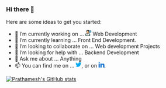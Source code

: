 ### Hi there 👋


Here are some ideas to get you started:

- 🔭 I’m currently working on ... ![Web Devlopment][2.1] Web Development
- 🌱 I’m currently learning ... Front End Development.
- 👯 I’m looking to collaborate on ... Web development Projects
- 🤔 I’m looking for help with ... Backend Development
- 💬 Ask me about ... Anything
- 📫 You can find me on ... [![Twitter][1.2]][1], or on [![LinkedIn][2.2]][2].
<!-- Actual text -->
[![Prathamesh's GitHub stats](https://github-readme-stats.vercel.app/api?username=iminde09)](https://github.com/anuraghazra/github-readme-stats)


<!-- Icons -->

[1.2]:  https://github.com/imInde09/imInde09/blob/main/twitter%20(2).png
[2.2]:https://github.com/imInde09/imInde09/blob/main/linkedin.png
[2.1]:https://github.com/imInde09/imInde09/blob/main/web-development.png

<!-- Links to your social media accounts -->

[1]: https://twitter.com/prathamesho
[2]: https://www.linkedin.com/in/prathameshinde/
 


